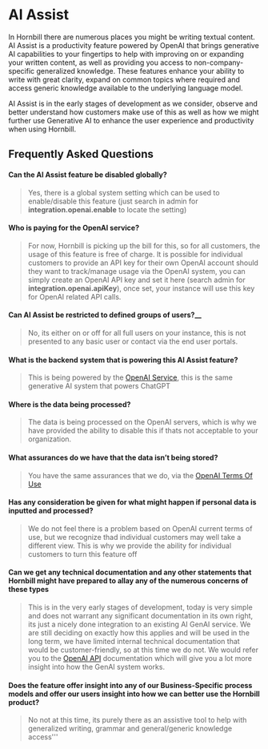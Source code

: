 # AI Assist

In Hornbill there are numerous places you might be writing textual content.  AI Assist is a productivity feature powered by OpenAI that brings generative AI capabilities to your fingertips to help with improving on or expanding your written content, as well as providing you access to non-company-specific generalized knowledge.  These features enhance your ability to write with great clarity, expand on common topics where required and access generic knowledge available to the underlying language model.

AI Assist is in the early stages of development as we consider, observe and better understand how customers make use of this as well as how we might further use Generative AI to enhance the user experience and productivity when using Hornbill. 

## Frequently Asked Questions


#### Can the AI Assist feature be disabled globally? ###
> Yes, there is a global system setting which can be used to enable/disable this feature (just search in admin for __integration.openai.enable__ to locate the setting)

#### Who is paying for the OpenAI service?
> For now, Hornbill is picking up the bill for this, so for all customers, the usage of this feature is free of charge.  It is possible for individual customers to provide an API key for their own OpenAI account should they want to track/manage usage via the OpenAI system, you can simply create an OpenAI API key and set it here (search admin for __integration.openai.apiKey__), once set, your instance will use this key for OpenAI related API calls. 

#### Can AI Assist be restricted to defined groups of users?__ ###
> No, its either on or off for all full users on your instance, this is not presented to any basic user or contact via the end user portals. 

#### What is the backend system that is powering this AI Assist feature?
> This is being powered by the [OpenAI Service](https://openai.com/), this is the same generative AI system that powers ChatGPT

#### Where is the data being processed?
> The data is being processed on the OpenAI servers, which is why we have provided the ability to disable this if thats not acceptable to your organization.

#### What assurances do we have that the data isn’t being stored?
> You have the same assurances that we do, via the [OpenAI Terms Of Use](https://openai.com/policies/terms-of-use/)

#### Has any consideration be given for what might happen if personal data is inputted and processed?
> We do not feel there is a problem based on OpenAI current terms of use, but we recognize thad individual customers may well take a different view.  This is why we provide the ability for individual customers to turn this feature off

#### Can we get any technical documentation and any other statements that Hornbill might have prepared to allay any of the numerous concerns of these types
> This is in the very early stages of development, today is very simple and does not warrant any significant documentation in its own right, its just a nicely done integration to an existing AI GenAI service. We are still deciding on exactly how this applies and will be used in the long term, we have limited internal technical documentation that would be customer-friendly, so at this time we do not. We would refer you to the [OpenAI API]( https://openai.com/product) documentation which will give you a lot more insight into how the GenAI system works.

#### Does the feature offer insight into any of our Business-Specific process models and offer our users insight into how we can better use the Hornbill product?
> No not at this time, its purely there as an assistive tool to help with generalized writing, grammar and general/generic knowledge access'''
